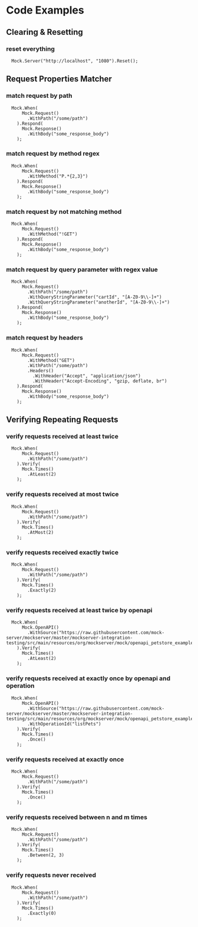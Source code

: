 # Code Examples

## Clearing & Resetting

### reset everything

```text
  Mock.Server("http://localhost", "1080").Reset();
```

## Request Properties Matcher

### match request by path

```text
  Mock.When(
      Mock.Request()
        .WithPath("/some/path")
    ).Respond(
      Mock.Response()
        .WithBody("some_response_body")
    );
```

### match request by method regex

```text
  Mock.When(
      Mock.Request()
        .WithMethod("P.*{2,3}")
    ).Respond(
      Mock.Response()
        .WithBody("some_response_body")
    );
```

### match request by not matching method

```text
  Mock.When(
      Mock.Request()
        .WithMethod("!GET")
    ).Respond(
      Mock.Response()
        .WithBody("some_response_body")
    );
```

### match request by query parameter with regex value

```text
  Mock.When(
      Mock.Request()
        .WithPath("/some/path")
        .WithQueryStringParameter("cartId", "[A-Z0-9\\-]+")
        .WithQueryStringParameter("anotherId", "[A-Z0-9\\-]+")
    ).Respond(
      Mock.Response()
        .WithBody("some_response_body")
    );
```

### match request by headers

```text
  Mock.When(
      Mock.Request()
        .WithMethod("GET")
        .WithPath("/some/path")
        .Headers()
          .WithHeader("Accept", "application/json")
          .WithHeader("Accept-Encoding", "gzip, deflate, br")
    ).Respond(
      Mock.Response()
        .WithBody("some_response_body")
    );
```

## Verifying Repeating Requests

### verify requests received at least twice

```text
  Mock.When(
      Mock.Request()
        .WithPath("/some/path")
    ).Verify(
      Mock.Times()
        .AtLeast(2)
    );
```

### verify requests received at most twice

```text
  Mock.When(
      Mock.Request()
        .WithPath("/some/path")
    ).Verify(
      Mock.Times()
        .AtMost(2)
    );
```

### verify requests received exactly twice

```text
  Mock.When(
      Mock.Request()
        .WithPath("/some/path")
    ).Verify(
      Mock.Times()
        .Exactly(2)
    );
```

### verify requests received at least twice by openapi

```text
  Mock.When(
      Mock.OpenAPI()
        .WithSource("https://raw.githubusercontent.com/mock-server/mockserver/master/mockserver-integration-testing/src/main/resources/org/mockserver/mock/openapi_petstore_example.json")
    ).Verify(
      Mock.Times()
        .AtLeast(2)
    );
```

### verify requests received at exactly once by openapi and operation

```text
  Mock.When(
      Mock.OpenAPI()
        .WithSource("https://raw.githubusercontent.com/mock-server/mockserver/master/mockserver-integration-testing/src/main/resources/org/mockserver/mock/openapi_petstore_example.json")
        .WithOperationId("listPets")
    ).Verify(
      Mock.Times()
        .Once()
    );
```

### verify requests received at exactly once

```text
  Mock.When(
      Mock.Request()
        .WithPath("/some/path")
    ).Verify(
      Mock.Times()
        .Once()
    );
```

### verify requests received between n and m times

```text
  Mock.When(
      Mock.Request()
        .WithPath("/some/path")
    ).Verify(
      Mock.Times()
        .Between(2, 3)
    );
```

### verify requests never received

```text
  Mock.When(
      Mock.Request()
        .WithPath("/some/path")
    ).Verify(
      Mock.Times()
        .Exactly(0)
    );
```
